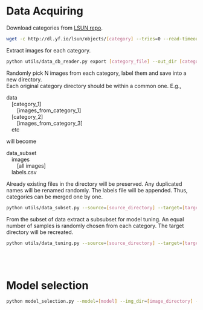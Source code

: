 # Data Acquiring

Download categories from [LSUN repo](http://dl.yf.io/lsun/objects/).

```bash
wget -c http://dl.yf.io/lsun/objects/[category] --tries=0 --read-timeout=20 --retry-connrefused --waitretry=1
```

Extract images for each category.

```bash
python utils/data_db_reader.py export [category_file] --out_dir [category_directory_extracted] --flat
```

Randomly pick N images from each category, label them and save into a new directory.<br/>
Each original category directory should be within a common one. E.g.,<br/>

data<br/>
&emsp;[category_1]<br/>
&emsp;&emsp;[images_from_category_1]<br/>
&emsp;[category_2]<br/>
&emsp;&emsp;[images_from_category_3]<br/>
&emsp;etc<br/>

will become<br/>

data_subset<br/>
&emsp;images<br/>
&emsp;&emsp;[all images]<br/>
&emsp;labels.csv<br/>

Already existing files in the directory will be preserved. Any duplicated names will be renamed randomly. The labels file will be appended. Thus, categories can be merged one by one.

```bash
python utils/data_subset.py --source=[source_directory] --target=[target_directory] --selected=[number_of_images_per_category] --seed=[random_seed]
```

From the subset of data extract a subsubset for model tuning. An equal number of samples is randomly chosen from each category. The target directory will be recreated.

```bash
python utils/data_tuning.py --source=[source_directory] --target=[target_directory] --selected=[number_of_images_per_category] --seed=[random_seed]
```

<br/>
<br/>

# Model selection

```bash
python model_selection.py --model=[model] --img_dir=[image_directory] --labels_file=[labels_file_path] --seed=[random_seed]
```
